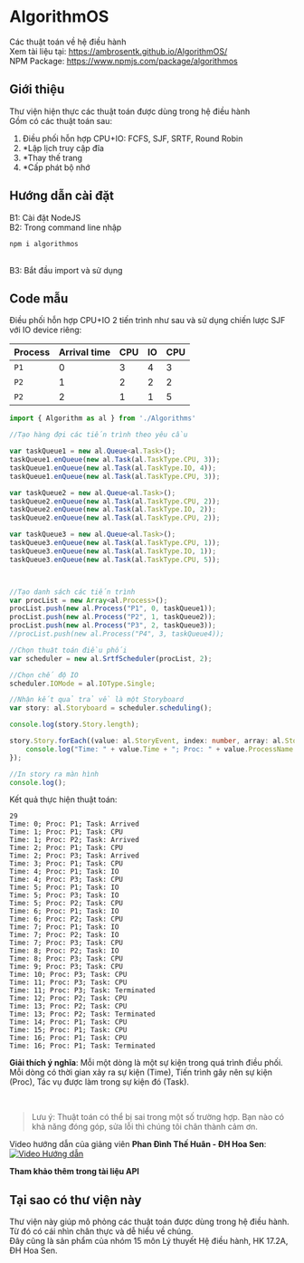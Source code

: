 # AlgorithmOS
Các thuật toán về hệ điều hành</br>
Xem tài liệu tại: https://ambrosentk.github.io/AlgorithmOS/
</br>
NPM Package: https://www.npmjs.com/package/algorithmos
<h2>Giới thiệu</h2>
<p>Thư viện hiện thực các thuật toán được dùng trong hệ điều hành</br>
Gồm có các thuật toán sau:</br>

1. Điều phối hỗn hợp CPU+IO: FCFS, SJF, SRTF, Round Robin
2. *Lập lịch truy cập đĩa</br>
3. *Thay thế trang</br>
4. *Cấp phát bộ nhớ</br>
</p>
<h2>Hướng dẫn cài đặt</h2>
<p>B1: Cài đặt NodeJS</br>
B2: Trong command line nhập</br>

```batch
npm i algorithmos
```
</br>
B3: Bắt đầu import và sử dụng
</p>
<h2>Code mẫu</h2>
Điều phối hỗn hợp CPU+IO 2 tiến trình như sau và sử dụng chiến lược SJF với IO device riêng:

Process | Arrival time | CPU | IO | CPU
--- | --- | --- | --- | --- |
`P1` | 0 | 3 | 4 | 3
`P2` | 1 | 2 | 2 | 2
`P2` | 2 | 1 | 1 | 5

```typescript
import { Algorithm as al } from './Algorithms'

//Tạo hàng đợi các tiến trình theo yêu cầu

var taskQueue1 = new al.Queue<al.Task>();
taskQueue1.enQueue(new al.Task(al.TaskType.CPU, 3));
taskQueue1.enQueue(new al.Task(al.TaskType.IO, 4));
taskQueue1.enQueue(new al.Task(al.TaskType.CPU, 3));

var taskQueue2 = new al.Queue<al.Task>();
taskQueue2.enQueue(new al.Task(al.TaskType.CPU, 2));
taskQueue2.enQueue(new al.Task(al.TaskType.IO, 2));
taskQueue2.enQueue(new al.Task(al.TaskType.CPU, 2));

var taskQueue3 = new al.Queue<al.Task>();
taskQueue3.enQueue(new al.Task(al.TaskType.CPU, 1));
taskQueue3.enQueue(new al.Task(al.TaskType.IO, 1));
taskQueue3.enQueue(new al.Task(al.TaskType.CPU, 5));



//Tạo danh sách các tiến trình
var procList = new Array<al.Process>();
procList.push(new al.Process("P1", 0, taskQueue1));
procList.push(new al.Process("P2", 1, taskQueue2));
procList.push(new al.Process("P3", 2, taskQueue3));
//procList.push(new al.Process("P4", 3, taskQueue4));

//Chọn thuật toán điều phối
var scheduler = new al.SrtfScheduler(procList, 2);

//Chọn chế độ IO
scheduler.IOMode = al.IOType.Single;

//Nhận kết quả trả về là một Storyboard
var story: al.Storyboard = scheduler.scheduling();

console.log(story.Story.length);

story.Story.forEach((value: al.StoryEvent, index: number, array: al.StoryEvent[]) => {
    console.log("Time: " + value.Time + "; Proc: " + value.ProcessName + "; Task: ");
});

//In story ra màn hình
console.log();
```
Kết quả thực hiện thuật toán:</br>

```
29
Time: 0; Proc: P1; Task: Arrived
Time: 1; Proc: P1; Task: CPU
Time: 1; Proc: P2; Task: Arrived
Time: 2; Proc: P1; Task: CPU
Time: 2; Proc: P3; Task: Arrived
Time: 3; Proc: P1; Task: CPU
Time: 4; Proc: P1; Task: IO
Time: 4; Proc: P3; Task: CPU
Time: 5; Proc: P1; Task: IO
Time: 5; Proc: P3; Task: IO
Time: 5; Proc: P2; Task: CPU
Time: 6; Proc: P1; Task: IO
Time: 6; Proc: P2; Task: CPU
Time: 7; Proc: P1; Task: IO
Time: 7; Proc: P2; Task: IO
Time: 7; Proc: P3; Task: CPU
Time: 8; Proc: P2; Task: IO
Time: 8; Proc: P3; Task: CPU
Time: 9; Proc: P3; Task: CPU
Time: 10; Proc: P3; Task: CPU
Time: 11; Proc: P3; Task: CPU
Time: 11; Proc: P3; Task: Terminated
Time: 12; Proc: P2; Task: CPU
Time: 13; Proc: P2; Task: CPU
Time: 13; Proc: P2; Task: Terminated
Time: 14; Proc: P1; Task: CPU
Time: 15; Proc: P1; Task: CPU
Time: 16; Proc: P1; Task: CPU
Time: 16; Proc: P1; Task: Terminated
```

**Giải thích ý nghĩa**: Mỗi một dòng là một sự kiện trong quá trình điều phối. Mỗi dòng có thời gian xảy ra sự kiện (Time), Tiến trình gây nên sự kiện (Proc), Tác vụ được làm trong sự kiện đó (Task).


</br>

>Lưu ý: Thuật toán có thể bị sai trong một số trường hợp. Bạn nào có khả năng đóng góp, sửa lỗi thì chúng tôi chân thành cảm ơn.

Video hướng dẫn của giảng viên **Phan Đình Thế Huân - ĐH Hoa Sen**:</br>
[![Video Hướng dẫn]()](https://www.youtube.com/embed/tVitgUXpBik)

**Tham khảo thêm trong tài liệu API**

<h2>Tại sao có thư viện này</h2>
Thư viện này giúp mô phỏng các thuật toán được dùng trong hệ điều hành. Từ đó có cái nhìn chân thực và dễ hiểu về chúng.</br>Đây cũng là sản phẩm của nhóm 15 môn Lý thuyết Hệ điều hành, HK 17.2A, ĐH Hoa Sen.

